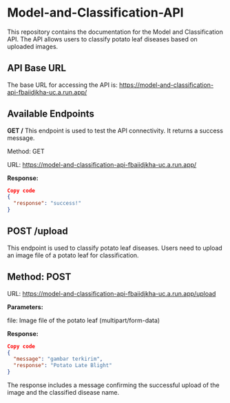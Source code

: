 # Model-and-Classification-API

This repository contains the documentation for the Model and Classification API. The API allows users to classify potato leaf diseases based on uploaded images.

## API Base URL
The base URL for accessing the API is: https://model-and-classification-api-fbaiidjkha-uc.a.run.app/

## Available Endpoints
**GET /**
This endpoint is used to test the API connectivity. It returns a success message.

Method: GET

URL: https://model-and-classification-api-fbaiidjkha-uc.a.run.app/

**Response:**

```json
Copy code
{
  "response": "success!"
}
```

## POST /upload
This endpoint is used to classify potato leaf diseases. Users need to upload an image file of a potato leaf for classification.

## Method: POST

URL: https://model-and-classification-api-fbaiidjkha-uc.a.run.app/upload

**Parameters:**

file: Image file of the potato leaf (multipart/form-data)

**Response:**

```json
Copy code
{
  "message": "gambar terkirim",
  "response": "Potato Late Blight"
}
```
The response includes a message confirming the successful upload of the image and the classified disease name.
